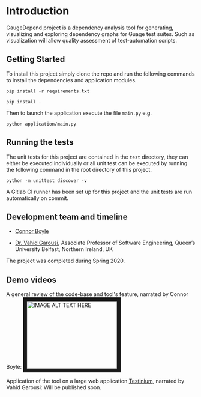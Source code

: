 # Introduction 

GaugeDepend project is a dependency analysis tool for generating, visualizing and exploring dependency graphs for Guage test suites. 
Such as visualization will allow quality assessment of test-automation scripts.

## Getting Started 
To install this project simply clone the repo and run the following commands to install the dependencies and application modules.
```
pip install -r requirements.txt
```
```
pip install .
```

Then to launch the application execute the file `main.py` e.g. 
```
python application/main.py
```

## Running the tests
The unit tests for this project are contained in the `test` directory, they can either be executed individually or all unit test can be executed by running the following command in the root directory of this project. 
```
python -m unittest discover -v
```
A Gitlab CI runner has been set up for this project and the unit tests are run automatically on commit.

## Development team and timeline
* [Connor Boyle](https://www.linkedin.com/in/connor-boyle-7239a0150/)

* [Dr. Vahid Garousi](https://www.vgarousi.com), Associate Professor of Software Engineering, Queen’s University Belfast, Northern Ireland, UK

The project was completed during Spring 2020.

## Demo videos
A general review of the code-base and tool's feature, narrated by Connor Boyle:
<a href="http://www.youtube.com/watch?feature=player_embedded&v=KTqZ4sITg4Y
" target="_blank"><img src="http://img.youtube.com/vi/KTqZ4sITg4Y/0.jpg" 
alt="IMAGE ALT TEXT HERE" width="240" height="180" border="10" /></a>

Application of the tool on a large web application [Testinium](https://www.testinium.com), narrated by Vahid Garousi:
Will be published soon.
